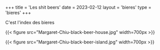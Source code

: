 +++
title = 'Les shit beers'
date = 2023-02-12
layout = 'bieres'
type = 'bieres'
+++

C'est l'index des bieres

{{< figure src="Margaret-Chiu-black-beer-house.jpg" width=700px >}}

{{< figure src="Margaret-Chiu-black-beer-island.jpg" width=700px >}}